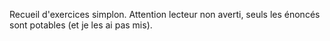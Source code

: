 Recueil d'exercices simplon. Attention lecteur non averti, seuls les énoncés sont potables (et je les ai pas mis). 

